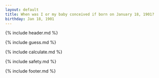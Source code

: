 ```yaml
---
layout: default
title: When was I or my baby conceived if born on January 18, 1901?
birthday: Jan 18, 1901
---
```


{% include header.md %}

{% include guess.md %}

{% include calculate.md %}

{% include safety.md %}

{% include footer.md %}



